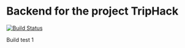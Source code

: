 # Backend for the project TripHack


[![Build Status](https://travis-ci.org/rfonseca85/triphack-backend-spring.svg?branch=master)](https://travis-ci.org/rfonseca85/triphack-backend-spring)

Build test 1
